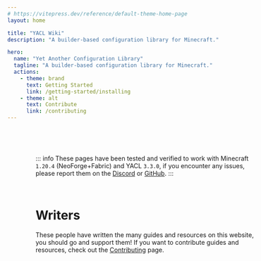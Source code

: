```yaml
---
# https://vitepress.dev/reference/default-theme-home-page
layout: home

title: "YACL Wiki"
description: "A builder-based configuration library for Minecraft."

hero:
  name: "Yet Another Configuration Library"
  tagline: "A builder-based configuration library for Minecraft."
  actions:
    - theme: brand
      text: Getting Started
      link: /getting-started/installing
    - theme: alt
      text: Contribute
      link: /contributing
---
```


<style scoped>
.container {
  margin: auto;
  width: 100%;
  max-width: 1280px;
  padding: 0 24px;
  padding-top: 48px !important;
}

@media (min-width: 640px) {
  .container {
    padding: 0 48px;
  }
}

@media (min-width: 960px) {
  .container {
    width: 100%;
    padding: 0 64px;
  }
}
</style>

<script setup>
import {
  VPTeamMembers
} from 'vitepress/theme'

const memberData = [{
  name: "imb11",
  website: "https://imb11.dev/",
  discord: "https://discord.imb11.dev/"
}, {
  name: "isXander",
  website: "isxander.dev",
  discord: "https://short.isxander.dev/discord/"
}]

const members = memberData.map((data) => {
    const links = [];

    if(data.twitter) links.push({
      icon: "twitter",
      link: `https://twitter.com/${data.twitter}`,
      target: '_blank',
      rel: 'sponsored'
    });

    if(data.mastodon) {
      const mastodon_domain = data.mastodon.split("@")[1];
      const mastodon_username = "@" + data.mastodon.split("@")[0];

      links.push({
        icon: "mastodon",
        link: `https://${mastodon_domain}/${mastodon_username}`,
        target: '_blank',
      rel: 'sponsored'
      });
    }

    if(data.website) links.push({
      icon: {
        svg: `<svg xmlns="http://www.w3.org/2000/svg" width="24" height="24" viewBox="0 0 24 24" stroke="currentColor" stroke-width="2" stroke-linecap="round" stroke-linejoin="round">
  <circle cx="12" cy="12" r="10"></circle>
  <line x1="2" y1="12" x2="22" y2="12"></line>
  <path fill="none" d="M12 2a15.3 15.3 0 0 1 4 10 15.3 15.3 0 0 1-4 10 15.3 15.3 0 0 1-4-10 15.3 15.3 0 0 1 4-10z"></path>
</svg>
`
      },
      link: data.website,
      target: '_blank',
      rel: 'sponsored'
    });

    if(data.discord) links.push({
      icon: "discord",
      link: data.discord,
      target: '_blank',
      rel: 'sponsored'
    });

    links.push({
      icon: "github",
      link: `https://github.com/${data.name}`,
      target: '_blank',
      rel: 'sponsored'
    });

    return {
      name: data.name,
      avatar: `https://github.com/${data.name}.png?size=120`,
      links: links,
      target: '_blank',
      rel: 'sponsored'
    }
});
</script>

<div class="vp-doc container">

::: info
These pages have been tested and verified to work with Minecraft `1.20.4` (NeoForge+Fabric) and YACL `3.3.0`, if you encounter any issues, please report them on the [Discord](https://discord.gg/5tmestARuU) or [GitHub](https://github.com/moddedmc-wiki/yacl-wiki).
:::

<br />

# Writers

These people have written the many guides and resources on this website, you should go and support them! If you want to contribute guides and resources, check out the [Contributing](/contributing) page.

<VPTeamMembers
    :members="members"
/>

</div>

